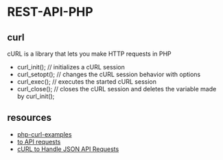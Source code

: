 # REST-API-PHP
## curl
cURL is a library that lets you make HTTP requests in PHP

- curl_init();      // initializes a cURL session
- curl_setopt();    // changes the cURL session behavior with options
- curl_exec();      // executes the started cURL session
- curl_close();     // closes the cURL session and deletes the variable made by curl_init();


## resources
- [php-curl-examples](https://www.webhostface.com/kb/knowledgebase/php-curl-examples/)
- [to API requests](https://reqres.in/)
- [ cURL to Handle JSON API Requests](https://www.youtube.com/watch?v=ZIsdbVOQJNc&t=63s)

